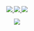 <p align="center">
  <a href="https://twitter.com/m4r10c4nd3l4">
    <img src="https://img.shields.io/badge/-m4r10c4nd3l4-black?style=for-the-badge&logo=twitter&logoColor=white">
  </a>
  <a href="https://www.linkedin.com/in/mario-candela-95a591b0/">
    <img src="https://img.shields.io/badge/-mario%20candela-black?style=for-the-badge&logo=linkedin">
  </a>
  <a href="https://hackerone.com/m4r10?type=user">
    <img src="https://img.shields.io/badge/-m4r10-black?style=for-the-badge&logo=hackerone">
  </a>
</p>
<p align="center">
 <a href="https://github.com/mariocandela">
    <img align="center" src="https://github-readme-stats.vercel.app/api?username=mariocandela&count_private=true&show_icons=true&theme=dark&hide=prs,issues,contribs" />
  </a>
</p>
